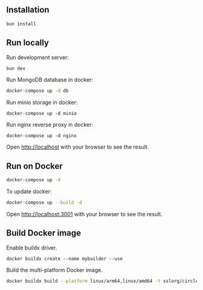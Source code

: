 ## Installation

```bash
bun install
```

## Run locally

Run development server:

```bash
bun dev
```

Run MongoDB database in docker:

```bash
docker-compose up -d db
```

Run minio storage in docker:

```
docker-compose up -d minio
```

Run nginx reverse proxy in docker:

```
docker-compose up -d nginx
```

Open [http://localhost](http://localhost) with your browser to see the result.

## Run on Docker

```bash
docker-compose up -d
```

To update docker:

```bash
docker-compose up --build -d
```

Open [http://localhost:3001](http://localhost:3001) with your browser to see the result.

## Build Docker image

Enable buildx driver.

```
docker buildx create --name mybuilder --use
```

Build the multi-platform Docker image.

```bash
docker buildx build --platform linux/arm64,linux/amd64 -t sslorg/circles:latest --push .
```
